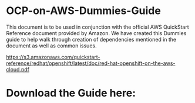 # OCP-on-AWS-Dummies-Guide


This document is to be used in conjunction with the official AWS QuickStart Reference document provided by Amazon. We have created this Dummies guide to help walk through creation of dependencies mentioned in the document as well as common issues.

https://s3.amazonaws.com/quickstart-reference/redhat/openshift/latest/doc/red-hat-openshift-on-the-aws-cloud.pdf

# Download the Guide here:
